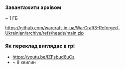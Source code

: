 ### Завантажити архівом
~ 1 ГБ

https://github.com/warcraft-in-ua/WarCraft3-Reforged-Ukrainian/archive/refs/heads/main.zip

### Як переклад виглядає в грі 
- https://youtu.be/IZFsbud6uCs
- ~ 8 хвилин
